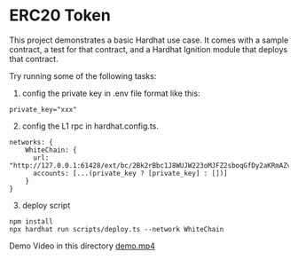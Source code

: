 # ERC20 Token

This project demonstrates a basic Hardhat use case. It comes with a sample contract, a test for that contract, and a Hardhat Ignition module that deploys that contract.

Try running some of the following tasks:

1. config the private key in .env file format like this:
```
private_key="xxx"
```


2. config the L1 rpc in hardhat.config.ts.
```
networks: {
    WhiteChain: {
      url: "http://127.0.0.1:61428/ext/bc/2Bk2rBbc1J8WUJW223oMJFZ2sboqGfDy2aKRmAZvBN3mL6F4Lk/rpc",
      accounts: [...(private_key ? [private_key] : [])]
    }
}
```

3. deploy script
``` 
npm install
npx hardhat run scripts/deploy.ts --network WhiteChain
```

Demo Video in this directory
[demo.mp4](demo.mp4)

